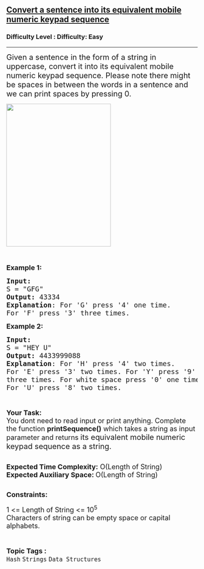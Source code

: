 <h2><a href="https://www.geeksforgeeks.org/problems/convert-a-sentence-into-its-equivalent-mobile-numeric-keypad-sequence0547/1?page=2&category=Strings&difficulty=Easy,Medium&status=unsolved&sortBy=submissions">Convert a sentence into its equivalent mobile numeric keypad sequence</a></h2><h3>Difficulty Level : Difficulty: Easy</h3><hr><div class="problems_problem_content__Xm_eO"><p><span style="font-size:20px">Given a sentence in the form of a string in uppercase, convert it into its equivalent mobile numeric keypad sequence. Please note there might be spaces in between the words in a sentence and we can print spaces by pressing 0.</span></p>

<p><img alt="" src="https://contribute.geeksforgeeks.org/wp-content/uploads/Phone.png" style="height:375px; width:275px"></p>

<p>&nbsp;</p>

<p><span style="font-size:18px"><strong>Example 1:</strong></span></p>

<pre><span style="font-size:18px"><strong>Input:</strong>
S = "GFG"
<strong>Output:</strong> 43334
<strong>Explanation</strong>: For 'G' press '4' one time.
For 'F' press '3' three times.</span>
</pre>

<p><span style="font-size:18px"><strong>Example 2:</strong></span></p>

<pre><span style="font-size:18px"><strong>Input:</strong>
S = "HEY U"
<strong>Output:</strong> 4433999088
<strong>Explanation</strong>: For 'H' press '4' two times.
For 'E' press '3' two times. For 'Y' press '9' 
three times. For white space press '0' one time.
For 'U' press '8' two times.</span>
</pre>

<p>&nbsp;</p>

<p><span style="font-size:18px"><strong>Your Task: &nbsp;</strong><br>
You dont need to read input or print anything. Complete the function&nbsp;<strong>printSequence()</strong>&nbsp;which takes a string as input parameter and returns </span><span style="font-size:20px">its equivalent mobile numeric keypad sequence as a string.</span><br>
&nbsp;</p>

<p><span style="font-size:18px"><strong>Expected Time Complexity:</strong>&nbsp;O(Length of String)<br>
<strong>Expected Auxiliary Space:&nbsp;</strong>O(Length of String)</span><br>
&nbsp;</p>

<p><strong><span style="font-size:18px">Constraints:</span></strong></p>

<p><span style="font-size:18px">1 &lt;= Length of String &lt;= 10<sup>5</sup></span><br>
<span style="font-size:18px">Characters of string can be empty space or capital alphabets.</span></p>
</div><br><p><span style=font-size:18px><strong>Topic Tags : </strong><br><code>Hash</code>&nbsp;<code>Strings</code>&nbsp;<code>Data Structures</code>&nbsp;